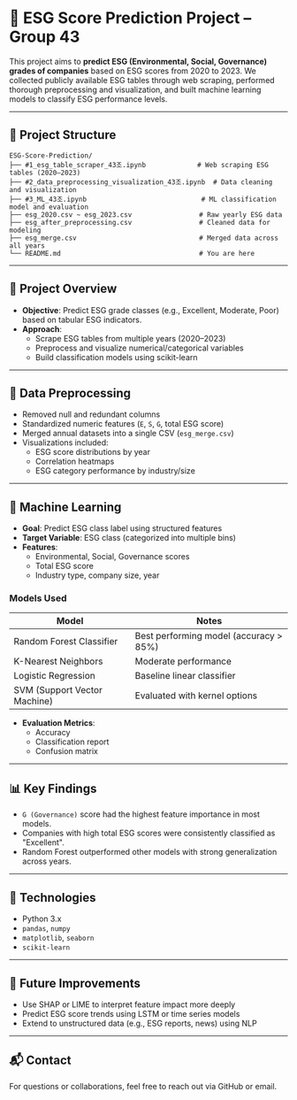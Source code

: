 # 🌱 ESG Score Prediction Project – Group 43

This project aims to **predict ESG (Environmental, Social, Governance) grades of companies** based on ESG scores from 2020 to 2023. We collected publicly available ESG tables through web scraping, performed thorough preprocessing and visualization, and built machine learning models to classify ESG performance levels.

---

## 📁 Project Structure

```
ESG-Score-Prediction/
├── #1_esg_table_scraper_43조.ipynb             # Web scraping ESG tables (2020–2023)
├── #2_data_preprocessing_visualization_43조.ipynb  # Data cleaning and visualization
├── #3_ML_43조.ipynb                             # ML classification model and evaluation
├── esg_2020.csv ~ esg_2023.csv                 # Raw yearly ESG data
├── esg_after_preprocessing.csv                 # Cleaned data for modeling
├── esg_merge.csv                               # Merged data across all years
└── README.md                                   # You are here
```

---

## 🧾 Project Overview

- **Objective**: Predict ESG grade classes (e.g., Excellent, Moderate, Poor) based on tabular ESG indicators.
- **Approach**:
  - Scrape ESG tables from multiple years (2020–2023)
  - Preprocess and visualize numerical/categorical variables
  - Build classification models using scikit-learn

---

## 🧹 Data Preprocessing

- Removed null and redundant columns
- Standardized numeric features (`E`, `S`, `G`, total ESG score)
- Merged annual datasets into a single CSV (`esg_merge.csv`)
- Visualizations included:
  - ESG score distributions by year
  - Correlation heatmaps
  - ESG category performance by industry/size

---

## 🤖 Machine Learning

- **Goal**: Predict ESG class label using structured features
- **Target Variable**: ESG class (categorized into multiple bins)
- **Features**:
  - Environmental, Social, Governance scores
  - Total ESG score
  - Industry type, company size, year

### Models Used

| Model                  | Notes                              |
|------------------------|-------------------------------------|
| Random Forest Classifier | Best performing model (accuracy > 85%) |
| K-Nearest Neighbors    | Moderate performance                |
| Logistic Regression    | Baseline linear classifier          |
| SVM (Support Vector Machine) | Evaluated with kernel options    |

- **Evaluation Metrics**:
  - Accuracy
  - Classification report
  - Confusion matrix

---

## 📊 Key Findings

- `G (Governance)` score had the highest feature importance in most models.
- Companies with high total ESG scores were consistently classified as "Excellent".
- Random Forest outperformed other models with strong generalization across years.

---

## 🔧 Technologies

- Python 3.x
- `pandas`, `numpy`
- `matplotlib`, `seaborn`
- `scikit-learn`

---

## 🚀 Future Improvements

- Use SHAP or LIME to interpret feature impact more deeply
- Predict ESG score trends using LSTM or time series models
- Extend to unstructured data (e.g., ESG reports, news) using NLP

---

## 📬 Contact

For questions or collaborations, feel free to reach out via GitHub or email.

